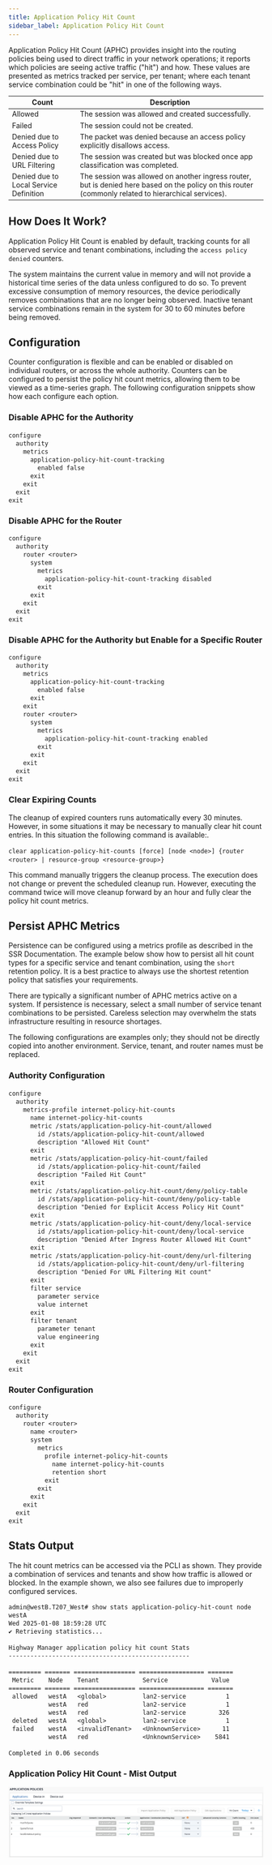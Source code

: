 ```yaml
---
title: Application Policy Hit Count
sidebar_label: Application Policy Hit Count
---
```


Application Policy Hit Count (APHC) provides insight into the routing policies being used to direct traffic in your network operations; it reports which policies are seeing active traffic ("hit") and how. These values are presented as metrics tracked per service, per tenant; where each tenant service combination could be "hit" in one of the following ways.

| Count  | Description |
| ---- | ----------- |
| Allowed | The session was allowed and created successfully. |
| Failed | The session could not be created. |
| Denied due to Access Policy | The packet was denied because an access policy explicitly disallows access. |
| Denied due to URL Filtering | The session was created but was blocked once app classification was completed. |
| Denied due to Local Service Definition | The session was allowed on another ingress router, but is denied here based on the policy on this router (commonly related to hierarchical services). |

## How Does It Work?

Application Policy Hit Count is enabled by default, tracking counts for all observed service and tenant combinations, including the `access policy denied` counters.

The system maintains the current value in memory and will not provide a historical time series of the data unless configured to do so. To prevent excessive consumption of memory resources, the device periodically removes combinations that are no longer being observed. Inactive tenant service combinations remain in the system for 30 to 60 minutes before being removed.

## Configuration

Counter configuration is flexible and can be enabled or disabled on individual routers, or across the whole authority. Counters can be configured to persist the policy hit count metrics, allowing them to be viewed as a time-series graph. The following configuration snippets show how each configure each option. 

### Disable APHC for the Authority

```
configure
  authority
    metrics
      application-policy-hit-count-tracking
        enabled false
      exit
    exit
  exit
exit
```

### Disable APHC for the Router

```
configure
  authority
    router <router>
      system
        metrics
          application-policy-hit-count-tracking disabled
        exit
      exit
    exit
  exit
exit
```

### Disable APHC for the Authority but Enable for a Specific Router

```
configure
  authority
    metrics
      application-policy-hit-count-tracking
        enabled false
      exit
    exit
    router <router>
      system
        metrics
          application-policy-hit-count-tracking enabled
        exit
      exit
    exit
  exit
exit
```

### Clear Expiring Counts

The cleanup of expired counters runs automatically every 30 minutes. However, in some situations it may be necessary to manually clear hit count entries. In this situation the following command is available:.

`clear application-policy-hit-counts [force] [node <node>] {router <router> | resource-group <resource-group>}`

This command manually triggers the cleanup process. The execution does not change or prevent the scheduled cleanup run. However, executing the command twice will move cleanup forward by an hour and fully clear the policy hit count metrics.

## Persist APHC Metrics

Persistence can be configured using a metrics profile as described in the SSR Documentation. The example below show how to persist all hit count types for a specific service and tenant combination, using the `short` retention policy. It is a best practice to always use the shortest retention policy that satisfies your requirements.

There are typically a significant number of APHC metrics active on a system. If persistence is necessary, select a small number of service tenant combinations to be persisted. Careless selection may overwhelm the stats infrastructure resulting in resource shortages.

The following configurations are examples only; they should not be directly copied into another environment. Service, tenant, and router names must be replaced.

### Authority Configuration

```
configure
  authority
    metrics-profile internet-policy-hit-counts
      name internet-policy-hit-counts
      metric /stats/application-policy-hit-count/allowed
        id /stats/application-policy-hit-count/allowed
        description "Allowed Hit Count"
      exit
      metric /stats/application-policy-hit-count/failed
        id /stats/application-policy-hit-count/failed
        description "Failed Hit Count"
      exit
      metric /stats/application-policy-hit-count/deny/policy-table
        id /stats/application-policy-hit-count/deny/policy-table
        description "Denied for Explicit Access Policy Hit Count"
      exit
      metric /stats/application-policy-hit-count/deny/local-service
        id /stats/application-policy-hit-count/deny/local-service
        description "Denied After Ingress Router Allowed Hit Count"
      exit
      metric /stats/application-policy-hit-count/deny/url-filtering
        id /stats/application-policy-hit-count/deny/url-filtering
        description "Denied For URL Filtering Hit count"
      exit
      filter service
        parameter service
        value internet
      exit
      filter tenant
        parameter tenant
        value engineering
      exit
    exit
  exit
exit
```

### Router Configuration

```
configure
  authority
    router <router>
      name <router>
      system
        metrics
          profile internet-policy-hit-counts
            name internet-policy-hit-counts
            retention short
          exit
        exit
      exit
    exit
  exit
exit
```

## Stats Output

The hit count metrics can be accessed via the PCLI as shown. They provide a combination of services and tenants and show how traffic is allowed or blocked. In the example shown, we also see failures due to improperly configured services.

```
admin@westB.T207_West# show stats application-policy-hit-count node westA
Wed 2025-01-08 18:59:28 UTC
✔ Retrieving statistics...

Highway Manager application policy hit count Stats
--------------------------------------------------

========= ======= ================= ================== =======
 Metric    Node    Tenant            Service            Value
========= ======= ================= ================== =======
 allowed   westA   <global>          lan2-service           1
           westA   red               lan2-service           1
           westA   red               lan2-service         326
 deleted   westA   <global>          lan2-service           1
 failed    westA   <invalidTenant>   <UnknownService>      11
           westA   red               <UnknownService>    5841

Completed in 0.06 seconds
```
### Application Policy Hit Count - Mist Output

![Application Policy Hit Count - Mist Output](/img/app-policy-hit-count-mist.png)




